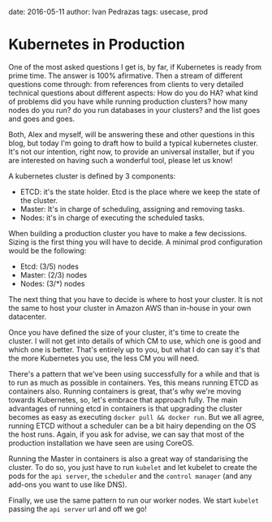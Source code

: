 date: 2016-05-11
author: Ivan Pedrazas
tags: usecase, prod

Kubernetes in Production
==========================

One of the most asked questions I get is, by far, if Kubernetes is ready from prime time. The answer is 100% afirmative. Then a stream of different questions come through: from references from clients to very detailed technical questions about different aspects: How do you do HA? what kind of problems did you have while running production clusters? how many nodes do you run? do you run databases in your clusters? and the list goes and goes and goes.

Both, Alex and myself, will be answering these and other questions in this blog, but today I'm going to draft how to build a typical kubernetes cluster. It's not our intention, right now, to provide an universal installer, but if you are interested on having such a wonderful tool, please let us know!

A kubernetes cluster is defined by 3 components:

* ETCD: it's the state holder. Etcd is the place where we keep the state of the cluster.
* Master: It's in charge of scheduling, assigning and removing tasks.
* Nodes: it's in charge of executing the scheduled tasks.

When building a production cluster you have to make a few decissions. Sizing is the first thing you will have to decide. A minimal prod configuration would be the following:

* Etcd: (3/5) nodes
* Master: (2/3) nodes
* Nodes: (3/*) nodes

The next thing that you have to decide is where to host your cluster. It is not the same to host your cluster in Amazon AWS than in-house in your own datacenter.

Once you have defined the size of your cluster, it's time to create the cluster. I will not get into details of which CM to use, which one is good and which one is better. That's entirely up to you, but what I do can say it's that the more Kubernetes you use, the less CM you will need.

There's a pattern that we've been using successfully for a while and that is to run as much as possible in containers. Yes, this means running ETCD as containers also. Running containers is great, that's why we're moving towards Kubernetes, so, let's embrace that approach fully. The main advantages of running etcd in containers is that upgrading the cluster becomes as easy as executing `docker pull && docker run`. But we all agree, running ETCD without a scheduler can be a bit hairy depending on the OS the host runs. Again, if you ask for advise, we can say that most of the production installation we have seen are using CoreOS.

Running the Master in containers is also a great way of standarising the cluster. To do so, you just have to run `kubelet` and let kubelet to create the pods for the `api server`, the `scheduler` and the `control manager` (and any add-ons you want to use like DNS).

Finally, we use the same pattern to run our worker nodes. We start `kubelet` passing the `api server` url and off we go!
